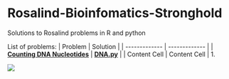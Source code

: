 # Rosalind-Bioinfomatics-Stronghold
Solutions to Rosalind problems in R and python

List of problems:
| Problem | Solution |
| ------------- | ------------- |
| **[Counting DNA Nucleotides](https://rosalind.info/problems/dna/)**  | **[DNA.py](https://github.com/azizalazfar/Rosalind-Problems/blob/main/Python/DNA.py)**  |
| Content Cell  | Content Cell  |
	1. 


![](https://komarev.com/ghpvc/?username=azizalazfar)
